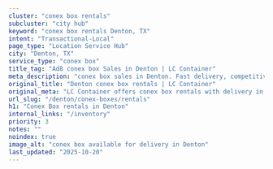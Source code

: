 ```yaml
---
cluster: "conex box rentals"
subcluster: "city hub"
keyword: "conex box rentals Denton, TX"
intent: "Transactional-Local"
page_type: "Location Service Hub"
city: "Denton, TX"
service_type: "conex box"
title_tag: "Ad8 conex box Sales in Denton | LC Container"
meta_description: "conex box sales in Denton. Fast delivery, competitive pricing. Serving conex boxes area. Quote ID: 6KS. Call (214) 524-4168 for your free quote today."
original_title: "Denton conex box rentals | LC Container"
original_meta: "LC Container offers conex box rentals with delivery in Denton, TX. Local. Fast quotes. Since 2003."
url_slug: "/denton/conex-boxes/rentals"
h1: "Conex Box rentals in Denton"
internal_links: "/inventory"
priority: 3
notes: ""
noindex: true
image_alt: "conex box available for delivery in Denton"
last_updated: "2025-10-20"
---
```


<!-- TODO: Add unique city/inventory copy, images, and internal links here. -->
